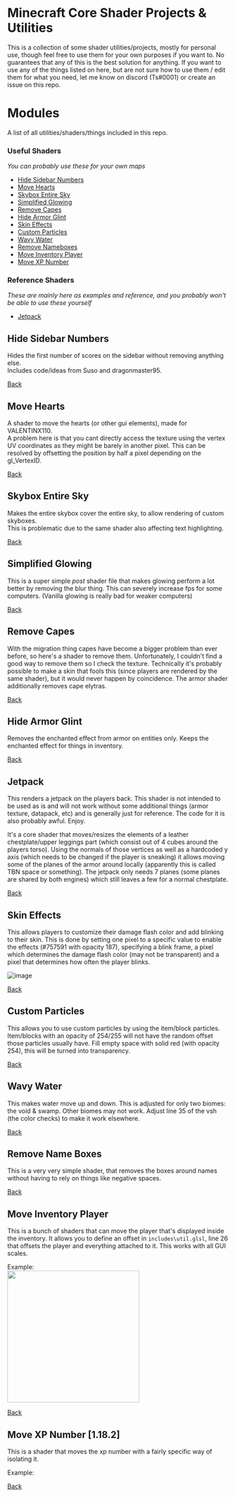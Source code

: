 # Minecraft Core Shader Projects & Utilities

This is a collection of some shader utilities/projects, mostly for personal use, though feel free to use them for your own purposes if you want to. 
No guarantees that any of this is the best solution for anything.
If you want to use any of the things listed on here, but are not sure how to use them / edit them for what you need, let me know on discord (Ts#0001) or create an issue on this repo.

# Modules
A list of all utilities/shaders/things included in this repo.

### Useful Shaders
*You can probably use these for your own maps*  
- [Hide Sidebar Numbers](#hide-sidebar-numbers)
- [Move Hearts](#move-hearts)
- [Skybox Entire Sky](#skybox-entire-sky)
- [Simplified Glowing](#simplified-glowing)
- [Remove Capes](#remove-capes)
- [Hide Armor Glint](#hide-armor-glint)
- [Skin Effects](#skin-effects)
- [Custom Particles](#custom-particles)
- [Wavy Water](#wavy-water)
- [Remove Nameboxes](#remove-nameboxes)
- [Move Inventory Player](#move-inventory-player)
- [Move XP Number](#move-xp-number)

### Reference Shaders
*These are mainly here as examples and reference, and you probably won't be able to use these yourself*
- [Jetpack](#jetpack)

## Hide Sidebar Numbers

Hides the first number of scores on the sidebar without removing anything else.  
Includes code/ideas from Suso and dragonmaster95.

[Back](#modules)

## Move Hearts

A shader to move the hearts (or other gui elements), made for VALENTINX110.  
A problem here is that you cant directly access the texture using the vertex UV coordinates as they might be barely in another pixel. This can be resolved by offsetting the position by half a pixel depending on the gl_VertexID.

[Back](#modules)

## Skybox Entire Sky

Makes the entire skybox cover the entire sky, to allow rendering of custom skyboxes.  
This is problematic due to the same shader also affecting text highlighting.

[Back](#modules) 

## Simplified Glowing

This is a super simple *post* shader file that makes glowing perform a lot better by removing the blur thing. This can severely increase fps for some computers. (Vanilla glowing is really bad for weaker computers)

[Back](#modules)

## Remove Capes

With the migration thing capes have become a bigger problem than ever before, so here's a shader to remove them. Unfortunately, I couldn't find a good way to remove them so I check the texture. Technically it's probably possible to make a skin that fools this (since players are rendered by the same shader), but it would never happen by coincidence.
The armor shader additionally removes cape elytras.

[Back](#modules)

## Hide Armor Glint

Removes the enchanted effect from armor on entities only. Keeps the enchanted effect for things in inventory.

[Back](#modules)

## Jetpack

This renders a jetpack on the players back. This shader is not intended to be used as is and will not work without some additional things (armor texture, datapack, etc) and is generally just for reference. The code for it is also probably awful. Enjoy.

It's a core shader that moves/resizes the elements of a leather chestplate/upper leggings part (which consist out of 4 cubes around the players torso). Using the normals of those vertices as well as a hardcoded y axis (which needs to be changed if the player is sneaking) it allows moving some of the planes of the armor around locally (apparently this is called TBN space or something). The jetpack only needs 7 planes (some planes are shared by both engines) which still leaves a few for a normal chestplate.

[Back](#modules)

## Skin Effects

This allows players to customize their damage flash color and add blinking to their skin. This is done by setting one pixel to a specific value to enable the effects (#757591 with opacity 187), specifying a blink frame, a pixel which determines the damage flash color (may not be transparent) and a pixel that determines how often the player blinks.

![image](https://user-images.githubusercontent.com/24660095/136426936-cee123e5-1841-4006-b2c1-085d340f2641.png)

[Back](#modules)


## Custom Particles

This allows you to use custom particles by using the item/block particles. Item/blocks with an opacity of 254/255 will not have the random offset those particles usually have. Fill empty space with solid red (with opacity 254), this will be turned into transparency.

[Back](#modules)

## Wavy Water

This makes water move up and down.  This is adjusted for only two biomes: the void & swamp. Other biomes may not work. Adjust line 35 of the vsh  (the color checks) to make it work elsewhere.

[Back](#modules)

## Remove Name Boxes

This is a very very simple shader, that removes the boxes around names without having to rely on things like negative spaces.

[Back](#modules)

## Move Inventory Player

This is a bunch of shaders that can move the player that's displayed inside the inventory. It allows you to define an offset in `includes\util.glsl`, line 26 that offsets the player and everything attached to it. This works with all GUI scales.   

Example:  
<img src="https://user-images.githubusercontent.com/24660095/151046774-9eb092dd-2e09-4c7e-a038-ef4bd7da7d98.png" width=300>

[Back](#modules)

## Move XP Number [1.18.2]

This is a shader that moves the xp number with a fairly specific way of isolating it. 

Example:  

[Back](#modules)
